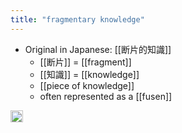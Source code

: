 ```yaml
---
title: "fragmentary knowledge"
---
```


- Original in Japanese: [[断片的知識]]
    - [[断片]] = [[fragment]]
    - [[知識]] = [[knowledge]]
    - [[piece of knowledge]]
    - often represented as a [[fusen]]

<img src='https://scrapbox.io/api/pages/nishio/en/icon' alt='en.icon' height="19.5"/>